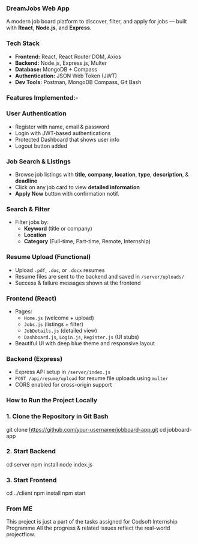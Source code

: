 ### DreamJobs Web App

A modern job board platform to discover, filter, and apply for jobs — built with **React**, **Node.js**, and **Express**.

### Tech Stack
  - **Frontend:** React, React Router DOM, Axios
  - **Backend:** Node.js, Express.js, Multer
  - **Database:** MongoDB + Compass
  - **Authentication:** JSON Web Token (JWT)
  - **Dev Tools:** Postman, MongoDB Compass, Git Bash


### Features Implemented:-
### User Authentication
- Register with name, email & password
- Login with JWT-based authentications
- Protected Dashboard that shows user info
- Logout button added

### Job Search & Listings
- Browse job listings with **title**, **company**, **location**, **type**, **description**, & **deadline**
- Click on any job card to view **detailed information**
- **Apply Now** button with confirmation notif.

### Search & Filter
- Filter jobs by:
  - **Keyword** (title or company)
  - **Location**
  - **Category** (Full-time, Part-time, Remote, Internship)

### Resume Upload (Functional)
- Upload `.pdf`, `.doc`, or `.docx` resumes
- Resume files are sent to the backend and saved in `/server/uploads/`
- Success & failure messages shown at the frontend

### Frontend (React)
- Pages:
  - `Home.js` (welcome + upload)
  - `Jobs.js` (listings + filter)
  - `JobDetails.js` (detailed view)
  - `Dashboard.js`, `Login.js`, `Register.js` (UI stubs)
- Beautiful UI with deep blue theme and responsive layout

### Backend (Express)
- Express API setup in `/server/index.js`
- `POST /api/resume/upload` for resume file uploads using `multer`
- CORS enabled for cross-origin support

### How to Run the Project Locally

### 1. Clone the Repository in Git Bash

  git clone https://github.com/your-username/jobboard-app.git
  cd jobboard-app

### 2. Start Backend
  cd server
  npm install
  node index.js

### 3. Start Frontend
  cd ../client
  npm install
  npm start


### From ME
This project is just a part of the tasks assigned for Codsoft Internship Programme
All the progress & related issues reflect the real-world projectflow.


